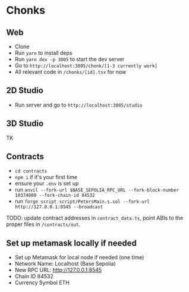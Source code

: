 # Chonks

## Web

* Clone
* Run `yarn` to install deps
* Run `yarn dev -p 3005` to start the dev server
* Go to `http://localhost:3005/chonk/[1-3 currently work]`
* All relevant code in `/chonks/[id].tsx` for now

## 2D Studio

* Run server and go to `http://localhost:3005/studio`

## 3D Studio

TK


## Contracts

* `cd contracts`
* `npm i` if it's your first time
* ensure your `.env` is set up
* run `anvil --fork-url $BASE_SEPOLIA_RPC_URL --fork-block-number 10374000 --fork-chain-id 84532`
* run `forge script script/PetersMain.s.sol --fork-url http://127.0.0.1:8545 --broadcast`

TODO: update contract addresses in `contract_data.ts`, point ABIs to the proper files in `/contracts/out`.

## Set up metamask locally if needed

* Set up Metamask for local node if needed (one time)
* Network Name: Localhost (Base Sepolia)
* New RPC URL: http://127.0.0.1:8545
* Chain ID 84532
* Currency Symbol ETH
